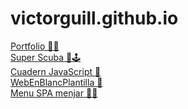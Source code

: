 # victorguill.github.io

[Portfolio 🤵🏻](https://victorguill.github.io/portfolio/index.html)<br/>
[Super Scuba 🤿🕹️](https://victorguill.github.io/projects/superscuba/superscuba.html)<br/>
[Cuadern JavaScript 🤺](https://victorguill.github.io/projects/dwec/index.html)<br/>
[WebEnBlancPlantilla 📖](https://victorguill.github.io/projects/WebAppEnBlanc/index.html)<br/>
[Menu SPA menjar 🍉😋](https://victorguill.github.io/projects/mini_repte_menu/index.html)
